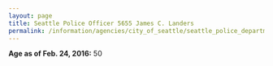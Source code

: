 ```yaml
---
layout: page
title: Seattle Police Officer 5655 James C. Landers
permalink: /information/agencies/city_of_seattle/seattle_police_department/copbook/5655/
---
```


**Age as of Feb. 24, 2016:** 50
